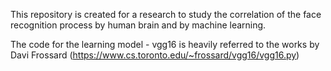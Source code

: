 This repository is created for a research to study the correlation of the face recognition process by human brain and by machine learning.

The code for the learning model - vgg16 is heavily referred to the works by Davi Frossard (https://www.cs.toronto.edu/~frossard/vgg16/vgg16.py)
